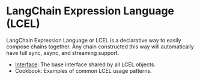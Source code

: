 # LangChain Expression Language (LCEL)

LangChain Expression Language or LCEL is a declarative way to easily compose chains together. Any chain constructed this way will automatically have full sync, async, and streaming support.

- [Interface](/expression_language/interface.md): The base interface shared by all LCEL objects.
- Cookbook: Examples of common LCEL usage patterns.
